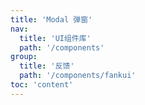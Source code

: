 ```yaml
---
title: 'Modal 弹窗'
nav:
  title: 'UI组件库'
  path: '/components'
group:
  title: '反馈'
  path: '/components/fankui'
toc: 'content'
---
```


<code src="./demos/index.tsx"></code> <API></API>
